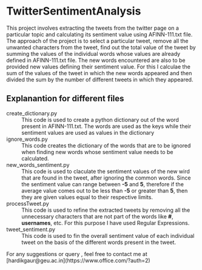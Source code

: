 # TwitterSentimentAnalysis
This project involves extracting the tweets from the twitter page on a particular topic and calculating its sentiment value using AFINN-111.txt file.
The approach of the project is to select a particular tweet, remove all the unwanted characters from the tweet, find out the total value of the tweet by summing the values of the individual words whose values are already defined in AFINN-111.txt file. The new words encountered are also to be provided new values defining their sentiment value. For this I calculae the sum of the values of the tweet in which the new words appeared and then divided the sum by the number of different tweets in which they appeared.

## Explanantion for different files
<dl>
	<dt>create_dictionary.py</dt>
	<dd>This code is used to create a python dictionary out of the word present in AFINN-111.txt. The words are used as the keys while their sentiment values are used as values in the dictionary</dd>
	<dt>ignore_words.py</dt>
	<dd>This code creates the dictionary of the words that are to be ignored when finding new words whose sentiment value needs to be calculated.</dd>
	<dt>new_words_sentiment.py</dt>
	<dd>This code is used to claculate the sentiment values of the new wird that are found in the tweet, after ignoring the common words. Since the sentiment value can range between <strong>-5</strong> and <strong>5</strong>, therefore if the average value comes out to be less than <b>-5</b> or greater than <b>5</b>, then they are given values equal to their respective limits.</dd>
	<dt>processTweet.py</dt>
	<dd>This code is used to refine the extracted tweets by removing all the unnecessary characters that are not part of the words like <b>#</b>, <b>usernames</b>, etc. For this purpose I have used Regular Expressions.</dd>
	<dt>tweet_sentiment.py</dt>
	<dd>This code is used to fin the overall sentiment value of each individual tweet on the basis of the different words present in the tweet.</dd>
</dl>
	For any suggestions or query , feel free to contact me at [hardikgaur@geu.ac.in](https://www.office.com/?auth=2)
